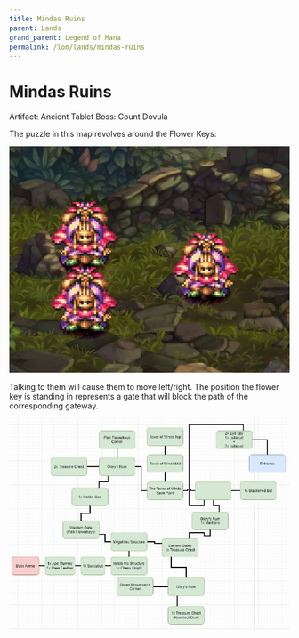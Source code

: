 ```yaml
---
title: Mindas Ruins
parent: Lands
grand_parent: Legend of Mana
permalink: /lom/lands/mindas-ruins
---
```


# Mindas Ruins

Artifact: Ancient Tablet
Boss: Count Dovula

The puzzle in this map revolves around the Flower Keys:

![Flower Keys](/images/lom/flower-keys.jpg)

Talking to them will cause them to move left/right. The position the flower key is standing in represents a gate that will block the path of the corresponding gateway.

![Mindas Ruins](/images/lom/lands/mindas-ruins-map.jpg)
